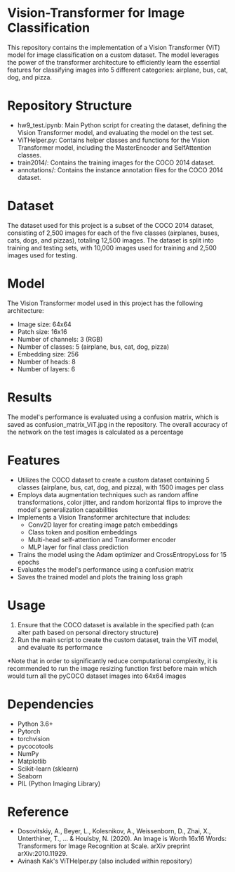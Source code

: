 # Vision-Transformer for Image Classification
This repository contains the implementation of a Vision Transformer (ViT) model for image classification on a custom dataset. The model leverages the power of the transformer architecture to efficiently learn the essential features for classifying images into 5 different categories: airplane, bus, cat, dog, and pizza.

# Repository Structure
- hw9_test.ipynb: Main Python script for creating the dataset, defining the Vision Transformer model, and evaluating the model on the test set.
- ViTHelper.py: Contains helper classes and functions for the Vision Transformer model, including the MasterEncoder and SelfAttention classes.
- train2014/: Contains the training images for the COCO 2014 dataset.
- annotations/: Contains the instance annotation files for the COCO 2014 dataset.

# Dataset
The dataset used for this project is a subset of the COCO 2014 dataset, consisting of 2,500 images for each of the five classes (airplanes, buses, cats, dogs, and pizzas), totaling 12,500 images. The dataset is split into training and testing sets, with 10,000 images used for training and 2,500 images used for testing.

# Model
The Vision Transformer model used in this project has the following architecture:
- Image size: 64x64
- Patch size: 16x16
- Number of channels: 3 (RGB)
- Number of classes: 5 (airplane, bus, cat, dog, pizza)
- Embedding size: 256
- Number of heads: 8
- Number of layers: 6

# Results
The model's performance is evaluated using a confusion matrix, which is saved as confusion_matrix_ViT.jpg in the repository. The overall accuracy of the network on the test images is calculated as a percentage

# Features
- Utilizes the COCO dataset to create a custom dataset containing 5 classes (airplane, bus, cat, dog, and pizza), with 1500 images per class
- Employs data augmentation techniques such as random affine transformations, color jitter, and random horizontal flips to improve the model's generalization capabilities
- Implements a Vision Transformer architecture that includes:
  - Conv2D layer for creating image patch embeddings
  - Class token and position embeddings
  - Multi-head self-attention and Transformer encoder
  - MLP layer for final class prediction
- Trains the model using the Adam optimizer and CrossEntropyLoss for 15 epochs
- Evaluates the model's performance using a confusion matrix
- Saves the trained model and plots the training loss graph

# Usage
1. Ensure that the COCO dataset is available in the specified path (can alter path based on personal directory structure)
2. Run the main script to create the custom dataset, train the ViT model, and evaluate its performance

*Note that in order to significantly reduce computational complexity, it is recommended to run the image resizing function first before main which would turn all the pyCOCO dataset images into 64x64 images

# Dependencies
- Python 3.6+
- Pytorch
- torchvision
- pycocotools
- NumPy
- Matplotlib
- Scikit-learn (sklearn)
- Seaborn
- PIL (Python Imaging Library)

# Reference
- Dosovitskiy, A., Beyer, L., Kolesnikov, A., Weissenborn, D., Zhai, X., Unterthiner, T., ... & Houlsby, N. (2020). An Image is Worth 16x16 Words: Transformers for Image Recognition at Scale. arXiv preprint arXiv:2010.11929.
- Avinash Kak's ViTHelper.py (also included within repository)
